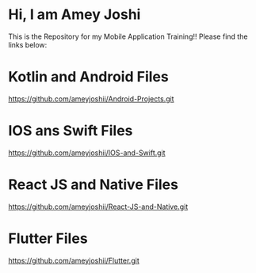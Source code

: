 # Hi, I am Amey Joshi 
This is the Repository for my Mobile Application Training!!
Please find the links below:

# Kotlin and Android Files
 https://github.com/ameyjoshii/Android-Projects.git

# IOS ans Swift Files
https://github.com/ameyjoshii/IOS-and-Swift.git

# React JS and Native Files
https://github.com/ameyjoshii/React-JS-and-Native.git

# Flutter Files
https://github.com/ameyjoshii/Flutter.git
